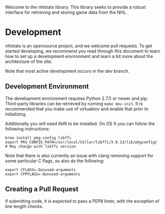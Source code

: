 Welcome to the nhlstats library.  This library seeks to provide a robust interface for retrieving and storing game data from the NHL.

Development
===========

nhlstats is an opensource project, and we welcome pull requests.  To get started developing, we recommend you read through this document to learn how to set up a development environment and learn a bit more about the architecture of the site.

Note that most active development occurs in the dev branch.

Development Environment
-----------------------

The development environment requires Python 2.7.5 or newer and pip.  Third-party libraries can be retrieved by running `make dev-init`.  It is recommended that you make use of virtualenv and enable that prior to initializing.

Additionally you will need libffi to be installed.  On OS X you can follow the following instructions:

```
brew install pkg-config libffi
export PKG_CONFIG_PATH=/usr/local/Cellar/libffi/3.0.13/lib/pkgconfig/ # May change with libffi version
```

Note that there is also currently an issue with clang removing support for some particular C flags, so also do the following:

```
export CFLAGS=-Qunused-arguments
export CPPFLAGS=-Qunused-arguments
```

Creating a Pull Request
-----------------------

If submitting code, it is expected to pass a PEP8 linter, with the exception of line length checks.
